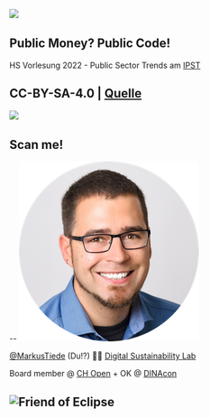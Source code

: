 ![](https://upload.wikimedia.org/wikipedia/commons/a/a2/BFH_Logo_deutsch.png)

## Public Money? Public Code!

HS Vorlesung 2022 - Public Sector Trends am [IPST](https://www.bfh.ch/de/forschung/forschungsbereiche/public-sector-transformation/)

CC-BY-SA-4.0 | [Quelle](https://github.com/digital-sustainability/open-source/blob/main/docs/slides/2022-sdg1-pmpc/content.md)
--
![](http://api.qrserver.com/v1/create-qr-code/?color=000000&bgcolor=FFFFFF&data=https%3A%2F%2Fgithub.com%2Fdigital-sustainability%2Fopen-source%2Fblob%2Fmain%2Fdocs%2Fslides%2F2022-sdg1-pmpc%2Fcontent.md&qzone=0&margin=0&size=400x400&ecc=L)

## Scan me!
--
![me](https://github.com/MarkusTiede/about/raw/main/img/me-circle.png)

[@MarkusTiede](https://twitter.com/MarkusTiede) (Du!?) 👨‍🏫 [Digital Sustainability Lab](https://www.bfh.ch/de/forschung/forschungsbereiche/digital-sustainability-lab/)

Board member @ [CH Open](https://www.ch-open.ch) + OK @ [DINAcon](https://dinacon.ch)

![Friend of Eclipse](https://www.eclipse.org/community/newsletter/imagesmisc/frendsEclipse.png "Friend of Eclipse")
---